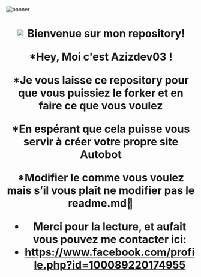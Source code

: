 <img src="https://ibb.co/sWxsTdW" alt="banner">
<h1 align="center"><img src="./dashboard/images/logo-non-bg.png" width="22px"> Bienvenue sur mon repository! </h>



*Hey, Moi c'est Azizdev03 !


*Je vous laisse ce repository pour que vous puissiez le forker et en faire ce que vous voulez


*En espérant que cela puisse vous servir à créer votre propre site Autobot

*Modifier le comme vous voulez mais s’il vous plaît ne modifier pas le readme.md🙇

* Merci pour la lecture, et aufait vous pouvez me contacter ici:
* https://www.facebook.com/profile.php?id=100089220174955
